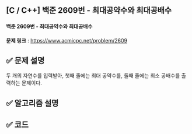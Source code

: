 

## [C / C++] 백준 2609번 - 최대공약수와 최대공배수

#### 백준 2609번 - 최대공약수와 최대공배수





**문제 링크** : <https://www.acmicpc.net/problem/2609>



## ✅ 문제 설명

두 개의 자연수를 입력받아, 첫째 줄에는 최대 공약수를, 둘째 줄에는 최소 공배수를 출력하는 문제이다.



## ✅ 알고리즘 설명



## ✅ 코드

<script src="https://gist.github.com/2hyunjinn/e45630461fd8de004c88e1dfcd8a1169.js"></script>

